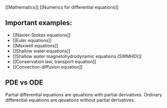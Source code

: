 [[Mathematics]]
[[Numerics for differential equations]]


## Important examples:
- [[Navier-Stokes equations]]
- [[Euler equations]]
- [[Maxwell equations]]
- [[Shallow water equations]]
- [[Shallow water magnetohydrodynamic equations (SWMHD)]]
- [[Conservation law, transport equation]]
- [[Convection-diffusion equation]]


## PDE vs ODE
Partial differential equations are qeuations with partial derivatives.
Ordinary differential equations are qeuations without partial derivatives.